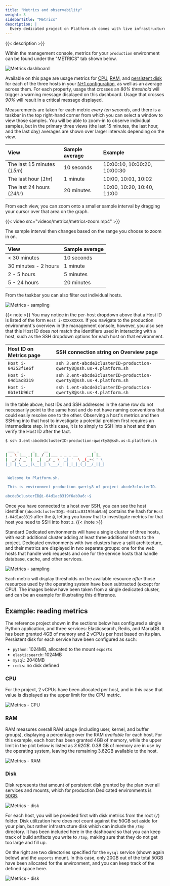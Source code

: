 ```yaml
---
title: "Metrics and observability"
weight: 3
sidebarTitle: "Metrics"
description: |
  Every dedicated project on Platform.sh comes with live infrastructure metrics, which provide an overview of the production environment's resource usage. 
---
```


{{< description >}}

Within the management console, metrics for your `production` environment can be found under the "METRICS" tab shown below.

![Metrics dashboard](/images/management-console/metrics/all.png "0.65")

Available on this page are usage metrics for [CPU](#cpu), [RAM](#ram), and [persistent disk](#disk) for each of the three hosts in your [N+1 configuration](/dedicated/architecture/_index.md), as well as an average across them. For each property, usage that crosses an *80% threshold* will trigger a warning message displayed on this dashboard. Usage that crosses *90%* will result in a critical message displayed. 

Measurements are taken for each metric *every ten seconds*, and there is a taskbar in the top right-hand corner from which you can select a window to view those samples. You will be able to zoom-in to observe individual samples, but in the primary three views (the last 15 minutes, the last hour, and the last day) averages are shown over larger intervals depending on the view.

| View                         | Sample average                    | Example                        |
| :--------------------------- | :-------------------------------- | :----------------------------- | 
| The last 15 minutes (*15m*)  | 10 seconds                        | 10:00:10, 10:00:20, 10:00:30   |
| The last hour (*1hr*)        | 1 minute                          | 10:00, 10:01, 10:02            |
| The last 24 hours (*24hr*)   | 20 minutes                        | 10:00, 10:20, 10:40, 11:00     |

From each view, you can zoom onto a smaller sample interval by dragging your cursor over that area on the graph. 

{{< video src="videos/metrics/metrics-zoom.mp4" >}}

The sample interval then changes based on the range you choose to zoom in on.

| View                         | Sample average                    |
| :--------------------------- | :-------------------------------- |
| < 30 minutes                 | 10 seconds                        |
| 30 minutes - 2 hours         | 1 minute                          |
| 2 - 5 hours                  | 5 minutes                         |
| 5 - 24 hours                 | 20 minutes                        |

From the taskbar you can also filter out individual hosts. 

![Metrics - sampling](/images/management-console/metrics/sampling.png "0.4")

{{< note >}}
You may notice in the per-host dropdown above that a Host ID is listed of the form `Host i-XXXXXXXXX`. If you navigate to the production environment's overview in the management console, however, you also see that this Host ID does *not* match the identifiers used in interacting with a host, such as the SSH dropdown options for each host on that environment.

| Host ID on Metrics page      | SSH connection string on Overview page                                |
| :--------------------------- | :-------------------------------------------------------------------- |
| `Host i-04353f1e6f`          | `ssh 3.ent-abcde3clusterID-production-qwerty8@ssh.us-4.platform.sh`   |
| `Host i-04d1ac8319`          | `ssh 2.ent-abcde3clusterID-production-qwerty8@ssh.us-4.platform.sh`   |
| `Host i-0b1e1b96cf`          | `ssh 1.ent-abcde3clusterID-production-qwerty8@ssh.us-4.platform.sh`   |

In the table above, host IDs and SSH addresses in the same row do not necessarily point to the same host and do not have naming conventions that could easily resolve one to the other. Observing a host's metrics and then SSHing into that host to investigate a potential problem first requires an intermediate step. In this case, it is to simply to SSH into a host and then verify the Host ID after the fact. 

```bash
$ ssh 3.ent-abcde3clusterID-production-qwerty8@ssh.us-4.platform.sh

 ___ _      _    __                    _
| _ \ |__ _| |_ / _|___ _ _ _ __    __| |_
|  _/ / _` |  _|  _/ _ \ '_| '  \ _(_-< ' \
|_| |_\__,_|\__|_| \___/_| |_|_|_(_)__/_||_|


 Welcome to Platform.sh.

 This is environment production-qwerty8 of project abcde3clusterID.

abcde3clusterID@i-04d1ac8319f6ab9a6:~$ 
```

Once you have connected to a host over SSH, you can see the host identifier (`abcde3clusterID@i-04d1ac8319f6ab9a6`) contains the hash for `Host i-04d1ac8319` after the `@`, letting you know that to investigate metrics for that host you need to SSH into host `3`.
{{< /note >}}

Standard Dedicated environments will have a single cluster of three hosts, with each additional cluster adding at least three additional hosts to the project. Dedicated environments with two clusters have a split architecture, and their metrics are displayed in two separate groups: one for the web hosts that handle web requests and one for the service hosts that handle database, cache, and other services. 

![Metrics - sampling](/images/management-console/metrics/split-arch.png "0.75")

Each metric will display thresholds on the available resource *after* those resources used by the operating system have been subtracted (except for CPU). The images below have been taken from a single dedicated cluster, and can be an example for illustrating this difference. 

## Example: reading metrics

The reference project shown in the sections below has configured a single Python application, and three services: Elasticsearch, Redis, and MariaDB. It has been granted 4GB of memory and 2 vCPUs per host based on its plan. Persistent disk for each service have been configured as such:

* `python`: 1024MB, allocated to the mount `exports`
* `elasticsearch`: 1024MB
* `mysql`: 2048MB
* `redis`: no disk defined

### CPU

For the project, 2 vCPUs have been allocated per host, and in this case that value is displayed as the upper limit for the CPU metric. 

![Metrics - CPU](/images/management-console/metrics/cpu.png "0.5")

### RAM

RAM measures overall RAM usage (including user, kernel, and buffer groups), displaying a percentage over the RAM *available* for each host. For this example, each host has been granted 4GB of memory, while the upper limit in the plot below is listed as *3.62GB*. 0.38 GB of memory are in use by the operating system, leaving the remaining 3.62GB available to the host.

![Metrics - RAM](/images/management-console/metrics/ram.png "0.5")

### Disk

Disk represents that amount of persistent disk granted by the plan over all services and mounts, which for production Dedicated environments is [50GB](/dedicated/architecture/_index.md).

![Metrics - disk](/images/management-console/metrics/disk.png)

For each host, you will be provided first with disk metrics from the root (`/`) folder. Disk utilization here does not count against the 50GB set aside for your plan, but rather infrastructure disk which can include the `/tmp` directory. It has been included here in the dashboard so that you can keep track of build artifacts you write to `/tmp`, making sure that they do not get too large and fill up.

On the right are two directories specified for the `mysql` service (shown again below) and the `exports` mount. In this case, only 20GB out of the total 50GB have been allocated for the environment, and you can keep track of the defined space here.

![Metrics - disk](/images/management-console/metrics/disk-single.png "0.4")
